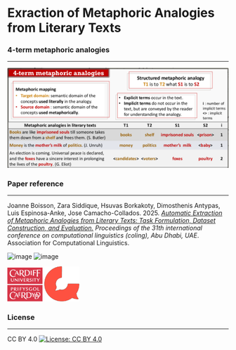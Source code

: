 # Exraction of Metaphoric Analogies from Literary Texts

### 4-term metaphoric analogies
___

  <img width="600" src="img/metaphoric-analogies.png" /> 
  
### Paper reference 
___

Joanne Boisson, Zara Siddique, Hsuvas Borkakoty, Dimosthenis Antypas, Luis Espinosa-Anke, Jose Camacho-Collados. 2025. *[Automatic Extraction of Metaphoric Analogies from Literary Texts: Task Formulation, Dataset Construction, and Evaluation.](https://arxiv.org/abs/2412.15375)* *Proceedings of the 31th international conference on computational
linguistics (coling), Abu Dhabi, UAE*. Association for Computational Linguistics.

<picture>
<img width="70" alt="image" src="">
<img width="70" alt="image" src="">
</picture>

<p float="left">
  <img width="80" src="img/Cardiff_University_(logo).svg" /> 
  <img width="80"  src="img/cardiff-nlp-logo.png" />

</p>

### License
___

CC BY 4.0 [![License: CC BY 4.0](https://licensebuttons.net/l/by/4.0/80x15.png)](https://creativecommons.org/licenses/by/4.0/)

